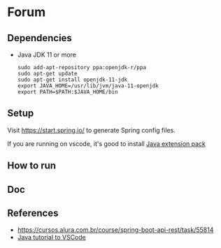 # Forum

## Dependencies
* Java JDK 11 or more
    ```
    sudo add-apt-repository ppa:openjdk-r/ppa
    sudo apt-get update
    sudo apt-get install openjdk-11-jdk
    export JAVA_HOME=/usr/lib/jvm/java-11-openjdk
    export PATH=$PATH:$JAVA_HOME/bin
    ```

## Setup

Visit https://start.spring.io/ to generate Spring config files.

If you are running on vscode, it's good to install [Java extension pack](vscode:extension/vscjava.vscode-java-pack)

## How to run

## Doc

## References

* https://cursos.alura.com.br/course/spring-boot-api-rest/task/55814
* [Java tutorial to VSCode](https://code.visualstudio.com/docs/java/java-tutorial)